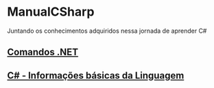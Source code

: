 # ManualCSharp
Juntando os conhecimentos adquiridos nessa jornada de aprender C#

## [Comandos .NET](Conteudo\1_ComandosDotNet.md)
## [C# - Informações básicas da Linguagem](Conteudo\2_LinguagemInformacoesBasicas.md)
